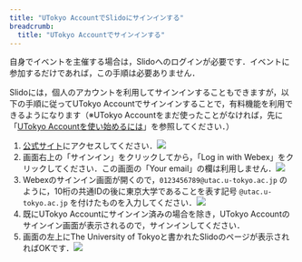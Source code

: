 ```yaml
---
title: "UTokyo AccountでSlidoにサインインする"
breadcrumb:
  title: "UTokyo Accountでサインインする"
---
```


自身でイベントを主催する場合は，Slidoへのログインが必要です．イベントに参加するだけであれば，この手順は必要ありません．

Slidoには，個人のアカウントを利用してサインインすることもできますが，以下の手順に従ってUTokyo Accountでサインインすることで，有料機能を利用できるようになります（※UTokyo Accountをまだ使ったことがなければ，先に「[UTokyo Accountを使い始めるには](/utokyo_account/#procedures)」を参照してください．）

1. [公式サイト](https://www.sli.do/jp)にアクセスしてください．<img src="img/slido_top_page.png">
2. 画面右上の「サインイン」をクリックしてから，「Log in with Webex」をクリックしてください．この画面の「Your email」の欄は利用しません．<img src="img/login01.png">
3. Webexのサインイン画面が開くので，`0123456789@utac.u-tokyo.ac.jp` のように，10桁の共通IDの後に東京大学であることを表す記号 `@utac.u-tokyo.ac.jp` を付けたものを入力してください．<img src="img/login02.png">
4. 既にUTokyo Accountにサインイン済みの場合を除き，UTokyo Accountのサインイン画面が表示されるので，サインインしてください．
5. 画面の左上にThe University of Tokyoと書かれたSlidoのページが表示されればOKです．<img src="img/slido_main.png">